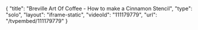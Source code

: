 {
    "title": "Breville Art Of Coffee - How to make a Cinnamon Stencil",
    "type": "solo",
    "layout": "iframe-static",
    "videoId": "111179779",
    "url": "\/tvpembed\/111179779"
}